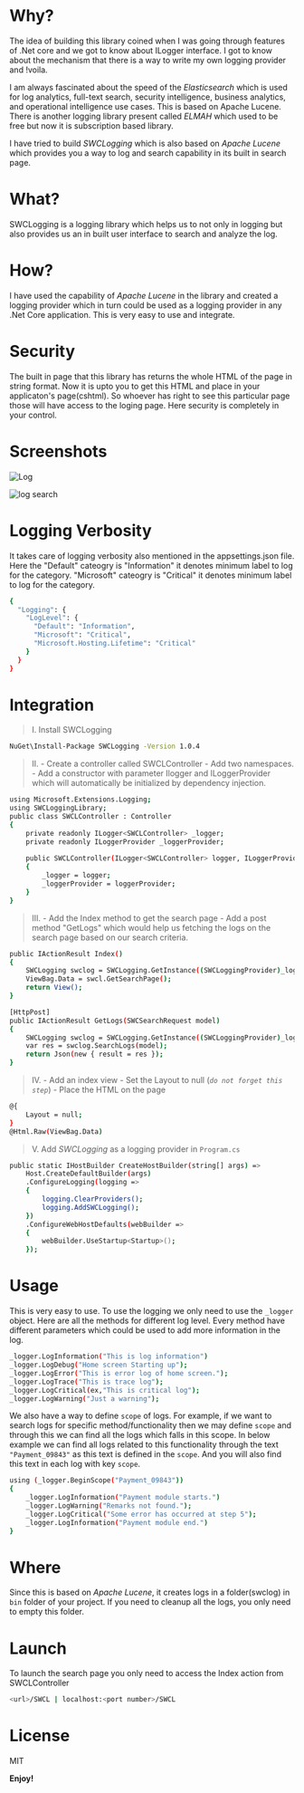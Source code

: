# Why?
The idea of building this library coined when I was going through features of .Net core and we got to know about ILogger interface. I got to know about the mechanism that there is a way to write my own logging provider and !voila.

I am always fascinated about the speed of the _Elasticsearch_ which is used for log analytics, full-text search, security intelligence, business analytics, and operational intelligence use cases. This is based on Apache Lucene.
There is another logging library present called _ELMAH_ which used to be free but now it is subscription based library.

I have tried to build _SWCLogging_ which is also based on _Apache Lucene_ which provides you a way to log and search capability in its built in search page.
# What?
SWCLogging is a logging library which helps us to not only in logging but also provides us an in built user interface to search and analyze the log.

# How?
I have used the capability of _Apache Lucene_ in the library and created a logging provider which in turn could be used as a logging provider in any .Net Core application. This is very easy to use and integrate.

# Security
The built in page that this library has returns the whole HTML of the page in string format. Now it is upto you to get this HTML and place in your applicaton's page(cshtml). So whoever has right to see this particular page those will have access to the loging page. Here security is completely in your control.

# Screenshots

![Log](https://user-images.githubusercontent.com/73790753/236464681-823f4aac-ce3e-46b2-bc5f-43267a21761a.JPG)

![log search](https://user-images.githubusercontent.com/73790753/236464708-a4697249-98cf-4cf0-899d-029fd55c8b7e.JPG)
# Logging Verbosity
It takes care of logging verbosity also mentioned in the appsettings.json file. Here the "Default" cateogry is "Information" it denotes minimum label to log for the category.
"Microsoft" cateogry is "Critical" it denotes minimum label to log for the category.
```sh
{
  "Logging": {
    "LogLevel": {
      "Default": "Information",
      "Microsoft": "Critical",
      "Microsoft.Hosting.Lifetime": "Critical"
    }
  }
}
```

# Integration

> I. Install SWCLogging
```sh
NuGet\Install-Package SWCLogging -Version 1.0.4
```
> II. - Create a controller called SWCLController
      - Add two namespaces.
      - Add a constructor with parameter Ilogger and ILoggerProvider which will automatically be initialized by dependency injection.
```sh
using Microsoft.Extensions.Logging;
using SWCLoggingLibrary;
public class SWCLController : Controller
{
    private readonly ILogger<SWCLController> _logger;
    private readonly ILoggerProvider _loggerProvider;
        
    public SWCLController(ILogger<SWCLController> logger, ILoggerProvider loggerProvider)
    {
        _logger = logger;
        _loggerProvider = loggerProvider;
    }
}
```
> III. - Add the Index method to get the search page
       - Add a post method "GetLogs" which would help us fetching the logs on the search page based on our search criteria.
```sh
public IActionResult Index()
{
    SWCLogging swclog = SWCLogging.GetInstance((SWCLoggingProvider)_loggerProvider);
    ViewBag.Data = swcl.GetSearchPage();
    return View();
}

[HttpPost]
public IActionResult GetLogs(SWCSearchRequest model)
{
    SWCLogging swclog = SWCLogging.GetInstance((SWCLoggingProvider)_loggerProvider);
    var res = swclog.SearchLogs(model);
    return Json(new { result = res });
}
```
> IV. - Add an index view
      - Set the Layout to null (_`do not forget this step`_)
      - Place the HTML on the page
```sh
@{
    Layout = null;
}
@Html.Raw(ViewBag.Data)
```
> V. Add _SWCLogging_ as a logging provider in `Program.cs`
```sh
public static IHostBuilder CreateHostBuilder(string[] args) =>
    Host.CreateDefaultBuilder(args)
    .ConfigureLogging(logging =>
    {
        logging.ClearProviders();
        logging.AddSWCLogging();
    })
    .ConfigureWebHostDefaults(webBuilder =>
    {
        webBuilder.UseStartup<Startup>();
    });
```
# Usage
This is very easy to use. To use the logging we only need to use the `_logger` object. Here are all the methods for different log level. Every method have different parameters which could be used to add more information in the log.
```sh
_logger.LogInformation("This is log information")
_logger.LogDebug("Home screen Starting up");
_logger.LogError("This is error log of home screen.");
_logger.LogTrace("This is trace log");
_logger.LogCritical(ex,"This is critical log");
_logger.LogWarning("Just a warning");
```
We also have a way to define `scope` of logs. For example, if we want to search logs for specific method/functionality then we may define `scope` and through this we can find all the logs which falls in this scope.
In below example we can find all logs related to this functionality through the text `"Payment_09843"` as this text is defined in the `scope`. And you will also find this text in each log with key `scope`.
```sh
using (_logger.BeginScope("Payment_09843"))
{
    _logger.LogInformation("Payment module starts.")
    _logger.LogWarning("Remarks not found.");
    _logger.LogCritical("Some error has occurred at step 5");
    _logger.LogInformation("Payment module end.")
}
```
# Where
Since this is based on _Apache Lucene_, it creates logs in a folder(swclog) in `bin` folder of your project. If you need to cleanup all the logs, you only need to empty this folder.


# Launch
To launch the search page you only need to access the Index action from SWCLController
```sh
<url>/SWCL | localhost:<port number>/SWCL
```

# License

MIT

**Enjoy!**
